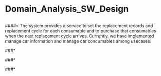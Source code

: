 # Domain_Analysis_SW_Design
## <Car Management System> 
####> The system provides a service to set the replacement records and replacement cycle for each consumable and to purchase that consumables when the next replacement cycle arrives. Currently, we have implemented manage car information and manage car concumables among usecases.

###*

###*

###*